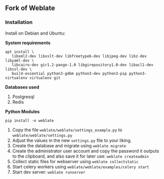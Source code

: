 ## Fork of Weblate

### Installation

Install on Debian and Ubuntu:

**System requirements**

```
apt install \
   libxml2-dev libxslt-dev libfreetype6-dev libjpeg-dev libz-dev libyaml-dev \
   libcairo-dev gir1.2-pango-1.0 libgirepository1.0-dev libacl1-dev libssl-dev \
   build-essential python3-gdbm python3-dev python3-pip python3-virtualenv virtualenv git
```

**Databases used**

1. Postgresql
2. Redis

**Python Modules**

```
pip install -e weblate
```

1. Copy the file `weblate/weblate/settings_example.py` to `weblate/weblate/settings.py`
2. Adjust the values in the new `settings.py` file to your liking.
3. Create the database and migrate using `weblate migrate`
4. Create the administrator user account and copy the password it outputs to the clipboard, and also save it for later use: `weblate createadmin`
5. Collect static files for webserver using `weblate collectstatic`
6. Start celery workers using `weblate/weblate/examples/celery start`
7. Start dev server: `weblate runserver`
